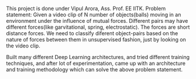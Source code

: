 This project is done under Vipul Arora, Ass. Prof. EE IITK. 
Problem statement: Given a video clip of N number of objects(balls) moving in an environment under the influence of mutual forces. Different pairs may have different forces(like garvitational, spring, electrostatic). The forces are short distance forces. We need to classify diferent object-pairs based on the nature of forces between them in unsupervised fashion, just by looking on the video clip.

Built many different Deep Learning architectures, and tried different training techniques, and after lot of experimentation, came up with an architecture and training methodology which can solve the above problem statement.
